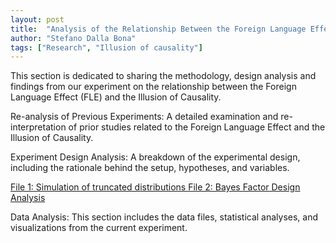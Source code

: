 ```yaml
---
layout: post
title:  "Analysis of the Relationship Between the Foreign Language Effect and the Illusion of Causality"
author: "Stefano Dalla Bona"
tags: ["Research", "Illusion of causality"]
---
```


This section is dedicated to sharing the methodology, design analysis and findings from our experiment on the relationship between the Foreign Language Effect (FLE) and the Illusion of Causality.


Re-analysis of Previous Experiments: A detailed examination and re-interpretation of prior studies related to the Foreign Language Effect and the Illusion of Causality. 


Experiment Design Analysis: A breakdown of the experimental design, including the rationale behind the setup, hypotheses, and variables. 

<a href="https://stefanodallabona.github.io/slides/Distsimulation.html" target="_blank"> File 1: Simulation of truncated distributions </a>
<a href="https://stefanodallabona.github.io/slides/BFDA.html" target="_blank"> File 2: Bayes Factor Design Analysis </a>




Data Analysis: This section includes the data files, statistical analyses, and visualizations from the current experiment. 


